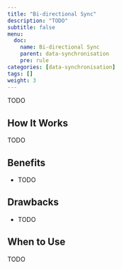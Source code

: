 ```yaml
---
title: "Bi-directional Sync"
description: "TODO"
subtitle: false
menu:
  doc:
    name: Bi-directional Sync
    parent: data-synchronisation
    pre: rule
categories: [data-synchronisation]
tags: []
weight: 3
---
```


TODO

## How It Works

TODO

## Benefits

- TODO

## Drawbacks

- TODO

## When to Use

TODO
